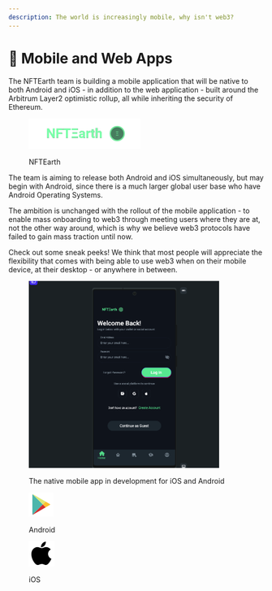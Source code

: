 ```yaml
---
description: The world is increasingly mobile, why isn't web3?
---
```


# 📱 Mobile and Web Apps

The NFTEarth team is building a mobile application that will be native to both Android and iOS - in addition to the web application - built around the Arbitrum Layer2 optimistic rollup, all while inheriting the security of Ethereum.

<figure><img src="../.gitbook/assets/220.png" alt=""><figcaption><p>NFTEarth</p></figcaption></figure>

The team is aiming to release both Android and iOS simultaneously, but may begin with Android, since there is a much larger global user base who have Android Operating Systems.

The ambition is unchanged with the rollout of the mobile application - to enable mass onboarding to web3 through meeting users where they are at, not the other way around, which is why we believe web3 protocols have failed to gain mass traction until now.



Check out some sneak peeks! We think that most people will appreciate the flexibility that comes with being able to use web3 when on their mobile device, at their desktop - or anywhere in between.

<figure><img src="../.gitbook/assets/image (1).png" alt="" width="375"><figcaption><p>The native mobile app in development for iOS and Android</p></figcaption></figure>

<figure><img src="../.gitbook/assets/icons8-google-play-48.png" alt=""><figcaption><p>Android</p></figcaption></figure>

<figure><img src="../.gitbook/assets/icons8-apple-logo-50.png" alt=""><figcaption><p>iOS</p></figcaption></figure>

